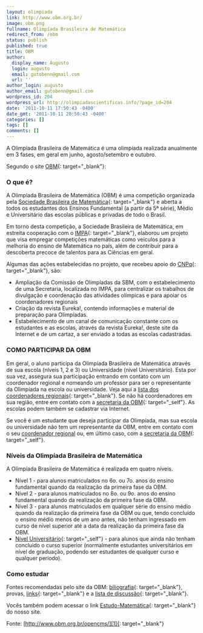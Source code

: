 ```yaml
---
layout: olimpiada 
link: http://www.obm.org.br/
image: obm.png 
fullname: Olimpíada Brasileira de Matemática 
redirect_from: /obm
status: publish
published: true
title: OBM
author:
  display_name: Augusto
  login: augusto
  email: gutobenn@gmail.com
  url: ''
author_login: augusto
author_email: gutobenn@gmail.com
wordpress_id: 204
wordpress_url: http://olimpiadascientificas.info/?page_id=204
date: '2011-10-11 17:50:43 -0400'
date_gmt: '2011-10-11 20:50:43 -0400'
categories: []
tags: []
comments: []
---
```


A Olimpíada Brasileira de Matemática é uma olimpíada realizada anualmente em 3 fases, em geral em junho, agosto/setembro e outubro.

Segundo o site [OBM][1]{: target="_blank"}\:

### O que é?

  
A Olimpíada Brasileira de Matemática (OBM) é uma competição organizada pela [Sociedade Brasileira de Matemática][2]{: target="_blank"} e aberta a todos os estudantes dos Ensinos Fundamental (a partir da 5&ordf; série), Médio e Universitário das escolas públicas e privadas de todo o Brasil.

Em torno desta competição, a Sociedade Brasileira de Matemática, em estreita cooperação com o [IMPA][3]{: target="_blank"}, elaborou um projeto que visa empregar competições matemáticas como veículos para a melhoria do
ensino de Matemática no país, além de contribuir para a descoberta precoce de talentos para as Ciências em geral.

Algumas das ações estabelecidas no projeto, que recebeu apoio do [CNPq][4]{: target="_blank"}, são:

* Ampliação da Comissão de Olimpíadas da SBM, com o estabelecimento de uma Secretaria, localizada no IMPA, para centralizar os trabalhos de divulgação e coordenação das atividades olímpicas e para apoiar os coordenadores
  regionais
* Criação da revista Eureka!, contendo informações e material de preparação para Olimpíadas.
* Estabelecimento de um canal de comunicação constante com os estudantes e as escolas, através da revista Eureka!, deste site da Internet e de um cartaz, a ser enviado a todas as escolas cadastradas.
  



### COMO PARTICIPAR DA OBM

  
Em geral, o aluno participa da Olimpíada Brasileira de Matemática através de sua escola (níveis 1, 2 e 3) ou Universidade (nível Universitário). Esta por sua vez, assegura sua participação entrando em contato com um coordenador regional e nomeando um professor para ser o representante da Olimpíada na escola ou universidade. Veja aqui a [lista dos coordenadores regionais][5]{: target="_blank"}. Se não há coordenadores em sua região, entre em contato com a [secretaria da OBM][6]{: target="_self"}. As escolas podem também se cadastrar via Internet.

Se você é um estudante que deseja participar da Olimpíada, mas sua escola ou universidade não tem um representante da OBM, entre em contato com o seu [coordenador regional][5] ou, em último caso, com a [secretaria da
OBM][6]{: target="_self"}.

### Níveis da Olimpíada Brasileira de Matemática

  
A Olimpíada Brasileira de Matemática é realizada em quatro níveis.

* Nível 1 - para alunos matriculados no 6o. ou 7o. anos do ensino fundamental quando da realização da primeira fase da OBM.
* Nível 2 - para alunos matriculados no 8o. ou 9o. anos do ensino fundamental quando da realização da primeira fase da OBM.
* Nível 3 - para alunos matriculados em qualquer série do ensino médio quando da realização da primeira fase da OBM ou que, tendo concluído o ensino médio menos de um ano antes, não tenham ingressado em curso de nível
  superior até a data da realização da primeira fase da OBM.
* [<span style="text-decoration: underline;">Nível Universitário</span>][7]{: target="_self"} - para alunos que ainda não tenham concluido o curso superior (normalmente estudantes universitários em nível de graduação,
  podendo ser estudantes de qualquer curso e qualquer período).
  

  
 

### Como estudar

  
Fontes recomendadas pelo site da OBM: [biliografia][8]{: target="_blank"}, <a>provas</a>, [links][9]{: target="_blank"} e a [lista de discussão][10]{: target="_blank"}.

Vocês também podem acessar o link [Estudo-Matemática][11]{: target="_blank"} do nosso site.



Fonte: [http://www.obm.org.br/opencms/][1]{: target="_blank"}





[1]: http://www.obm.org.br/opencms/
[2]: http://www.sbm.org.br/
[3]: http://www.impa.br/
[4]: http://www.cnpq.br/
[5]: http://wang.impa.br/contato.do
[6]: http://www.obm.org.br/opencms/quem_somos/secretaria/index.html
[7]: http://www.obm.org.br/opencms/quem_somos/niveis_datas/nivel_universitario.html
[8]: http://www.obm.org.br/opencms/como_se_preparar/bibliografia/
[9]: http://www.obm.org.br/opencms/como_se_preparar/links/
[10]: http://www.obm.org.br/opencms/como_se_preparar/lista_discussao/
[11]: /estudo/matematica/
